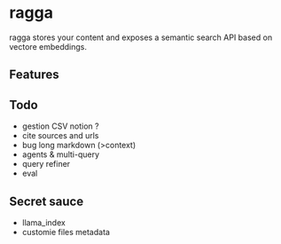 # ragga

ragga stores your content and exposes a semantic search API based on vectore embeddings.

## Features

## Todo

- gestion CSV notion ?
- cite sources and urls
- bug long markdown (>context)
- agents & multi-query
- query refiner
- eval

## Secret sauce

- llama_index
- customie files metadata
